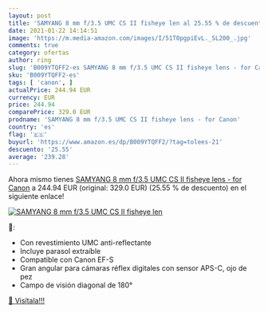 ```yaml
---
layout: post
title: 'SAMYANG 8 mm f/3.5 UMC CS II fisheye len al 25.55 % de descuento'
date: 2021-01-22 14:14:51
image: 'https://m.media-amazon.com/images/I/51T0pgpiEvL._SL200_.jpg'
comments: true
category: ofertas
author: ring
slug: 'B009YTQFF2-es SAMYANG 8 mm f/3.5 UMC CS II fisheye lens - for Canon'
sku: 'B009YTQFF2-es'
tags: [ 'canon', ]
actualPrice: 244.94 EUR
currency: EUR
price: 244.94
comparePrice: 329.0 EUR
prodname: 'SAMYANG 8 mm f/3.5 UMC CS II fisheye lens - for Canon'
country: 'es'
flag: '🇪🇸'
buyurl: 'https://www.amazon.es/dp/B009YTQFF2/?tag=tolees-21'
descuento: '25.55'
average: '239.28'
---
```


Ahora mismo tienes [SAMYANG 8 mm f/3.5 UMC CS II fisheye lens - for Canon](https://www.amazon.es/dp/B009YTQFF2/?tag=tolees-21) a 244.94 EUR (original: 329.0 EUR) (25.55 %  de descuento) en el siguiente enlace!

[![SAMYANG 8 mm f/3.5 UMC CS II fisheye len](https://m.media-amazon.com/images/I/51T0pgpiEvL._SL200_.jpg)](https://www.amazon.es/dp/B009YTQFF2/?tag=tolees-21)

🔎:

- Con revestimiento UMC anti-reflectante
- Incluye parasol extraíble
- Compatible con Canon EF-S
- Gran angular para cámaras réflex digitales con sensor APS-C, ojo de pez
- Campo de visión diagonal de 180°

[🛒 Visítala!!!](https://www.amazon.es/dp/B009YTQFF2/?tag=tolees-21)
